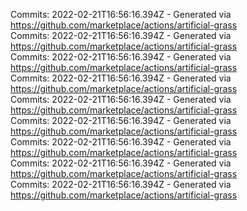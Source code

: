 Commits: 2022-02-21T16:56:16.394Z - Generated via https://github.com/marketplace/actions/artificial-grass
<br>
Commits: 2022-02-21T16:56:16.394Z - Generated via https://github.com/marketplace/actions/artificial-grass
<br>
Commits: 2022-02-21T16:56:16.394Z - Generated via https://github.com/marketplace/actions/artificial-grass
<br>
Commits: 2022-02-21T16:56:16.394Z - Generated via https://github.com/marketplace/actions/artificial-grass
<br>
Commits: 2022-02-21T16:56:16.394Z - Generated via https://github.com/marketplace/actions/artificial-grass
<br>
Commits: 2022-02-21T16:56:16.394Z - Generated via https://github.com/marketplace/actions/artificial-grass
<br>
Commits: 2022-02-21T16:56:16.394Z - Generated via https://github.com/marketplace/actions/artificial-grass
<br>
Commits: 2022-02-21T16:56:16.394Z - Generated via https://github.com/marketplace/actions/artificial-grass
<br>
Commits: 2022-02-21T16:56:16.394Z - Generated via https://github.com/marketplace/actions/artificial-grass
<br>
